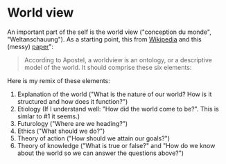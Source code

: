 # World view

An important part of the self is the world view ("conception du monde", "Weltanschauung"). As a starting point, this from [Wikipedia](http://en.wikipedia.org/wiki/World_view) and this (messy) [paper](http://www.vub.ac.be/CLEA/pub/books/worldviews.pdf)":

> According to Apostel, a worldview is an ontology, or a descriptive model of the world. It should comprise these six elements:

Here is my remix of these elements:

1. Explanation of the world ("What is the nature of our world? How is it structured and how does it function?")
2. Etiology (If I understand well: "How did the world come to be?". This is simlar to #1 it seems.)
3. Futurology ("Where are we heading?")
4. Ethics ("What should we do?")
5. Theory of action ("How should we attain our goals?")
6. Theory of knowledge ("What is true or false?" and "How do we know about the world so we can answer the questions above?")

